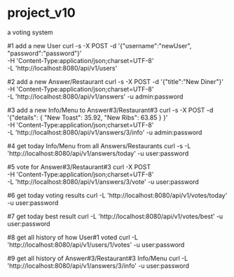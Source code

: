 # project_v10
a voting system

#1 add a new User
curl -s -X POST -d '{"username":"newUser", "password":"password"}' \
-H 'Content-Type:application/json;charset=UTF-8' \
-L 'http://localhost:8080/api/v1/users'

#2 add a new Answer/Restaurant
curl -s -X POST -d '{"title":"New Diner"}' \
-H 'Content-Type:application/json;charset=UTF-8' \
-L 'http://localhost:8080/api/v1/answers' -u admin:password

#3 add a new Info/Menu to Answer#3/Restaurant#3
curl -s -X POST -d '{"details": { "New Toast": 35.92, "New Ribs": 63.85 } }' \
-H 'Content-Type:application/json;charset=UTF-8' \
-L 'http://localhost:8080/api/v1/answers/3/info' -u admin:password

#4 get today Info/Menu from all Answers/Restaurants
curl -s -L 'http://localhost:8080/api/v1/answers/today' -u user:password

#5 vote for Answer#3/Restaurant#3
curl -X POST \
-H 'Content-Type:application/json;charset=UTF-8' \
-L 'http://localhost:8080/api/v1/answers/3/vote' -u user:password

#6 get today voting results
curl -L 'http://localhost:8080/api/v1/votes/today' -u user:password

#7 get today best result
curl -L 'http://localhost:8080/api/v1/votes/best' -u user:password

#8 get all history of how User#1 voted
curl -L 'http://localhost:8080/api/v1/users/1/votes' -u user:password

#9 get all history of Answer#3/Restaurant#3 Info/Menu
curl -L 'http://localhost:8080/api/v1/answers/3/info' -u user:password